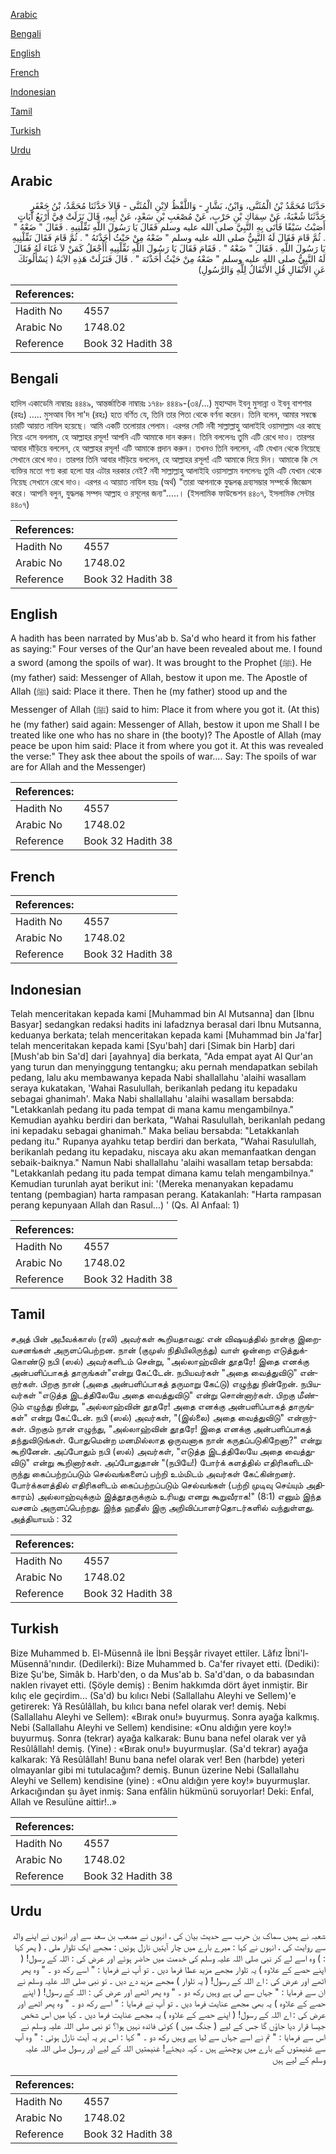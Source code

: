 [Arabic](#arabic)

[Bengali](#bengali)

[English](#english)

[French](#french)

[Indonesian](#indonesian)

[Tamil](#tamil)

[Turkish](#turkish)

[Urdu](#urdu)

## Arabic


<div dir="rtl" lang="ar" style={{fontSize:'larger',backgroundColor:'#f8f9fa',padding:20}}>
حَدَّثَنَا مُحَمَّدُ بْنُ الْمُثَنَّى، وَابْنُ، بَشَّارٍ - وَاللَّفْظُ لاِبْنِ الْمُثَنَّى - قَالاَ حَدَّثَنَا مُحَمَّدُ، بْنُ جَعْفَرٍ حَدَّثَنَا شُعْبَةُ، عَنْ سِمَاكِ بْنِ حَرْبٍ، عَنْ مُصْعَبِ بْنِ سَعْدٍ، عَنْ أَبِيهِ، قَالَ نَزَلَتْ فِيَّ أَرْبَعُ آيَاتٍ أَصَبْتُ سَيْفًا فَأَتَى بِهِ النَّبِيَّ صلى الله عليه وسلم فَقَالَ يَا رَسُولَ اللَّهِ نَفِّلْنِيهِ ‏.‏ فَقَالَ ‏"‏ ضَعْهُ ‏"‏ ‏.‏ ثُمَّ قَامَ فَقَالَ لَهُ النَّبِيُّ صلى الله عليه وسلم ‏"‏ ضَعْهُ مِنْ حَيْثُ أَخَذْتَهُ ‏"‏ ‏.‏ ثُمَّ قَامَ فَقَالَ نَفِّلْنِيهِ يَا رَسُولَ اللَّهِ ‏.‏ فَقَالَ ‏"‏ ضَعْهُ ‏"‏ ‏.‏ فَقَامَ فَقَالَ يَا رَسُولَ اللَّهِ نَفِّلْنِيهِ أَأُجْعَلُ كَمَنْ لاَ غَنَاءَ لَهُ فَقَالَ لَهُ النَّبِيُّ صلى الله عليه وسلم ‏"‏ ضَعْهُ مِنْ حَيْثُ أَخَذْتَهَ ‏"‏ ‏.‏ قَالَ فَنَزَلَتْ هَذِهِ الآيَةُ ‏(‏ يَسْأَلُونَكَ عَنِ الأَنْفَالِ قُلِ الأَنْفَالُ لِلَّهِ وَالرَّسُولِ‏)‏
</div>
<div style={{backgroundColor:'#f8f9fa',padding:20, marginBottom: 10}}><table> <thead> <tr> <th>References:</th> <th></th> </tr> </thead> <tbody><tr><td>Hadith No</td><td>4557</td></tr><tr><td>Arabic No</td><td>1748.02</td></tr><tr><td>Reference</td><td>Book 32 Hadith 38</td></tr></tbody></table></div>

## Bengali


<div dir="ltr" lang="bn" style={{fontSize:'larger',backgroundColor:'#f8f9fa',padding:20}}>
হাদিস একাডেমি নাম্বারঃ ৪৪৪৯, আন্তর্জাতিক নাম্বারঃ ১৭৪৮ ৪৪৪৯-(৩৪/...) মুহাম্মাদ ইবনু মুসান্না ও ইবনু বাশশার (রহঃ) ..... মুসআব বিন সা'দ (রহঃ) হতে বর্ণিত যে, তিনি তার পিতা থেকে বর্ণনা করেন। তিনি বলেন, আমার সম্বন্ধে চারটি আয়াত নাযিল হয়েছে। আমি একটি তলোয়ার পেলাম। এরপর সেটি নবী সাল্লাল্লাহু আলাইহি ওয়াসাল্লাম এর কাছে নিয়ে এসে বললাম, হে আল্লাহর রসূল! আপনি এটি আমাকে দান করুন। তিনি বললেনঃ তুমি এটি রেখে দাও। তারপর আবার দাঁড়িয়ে বললেন, হে আল্লাহর রসূল! এটি আমাকে প্রদান করুন। তখনও তিনি বললেন, এটি যেখান থেকে নিয়েছে সেখানে রেখে দাও। তারপর তিনি আবার দাঁড়িয়ে বললেন, হে আল্লাহর রসূল! এটি আমাকে দিয়ে দিন। আমাকে কি সে ব্যক্তির মতো গণ্য করা হলো যার এটার দরকার নেই? নবী সাল্লাল্লাহু আলাইহি ওয়াসাল্লাম বললেনঃ তুমি এটি যেখান থেকে নিয়েছ সেখানে রেখে দাও। এরপর এ আয়াত নাযিল হয়ঃ (অর্থ) "তারা আপনাকে যুদ্ধলব্ধ দ্রব্যসম্ভার সম্পর্কে জিজ্ঞেস করে। আপনি বলুন, যুদ্ধলব্ধ সম্পদ আল্লাহ ও রসূলের জন্য".....। (ইসলামিক ফাউন্ডেশন ৪৪০৭, ইসলামিক সেন্টার ৪৪০৭)
</div>
<div style={{backgroundColor:'#f8f9fa',padding:20, marginBottom: 10}}><table> <thead> <tr> <th>References:</th> <th></th> </tr> </thead> <tbody><tr><td>Hadith No</td><td>4557</td></tr><tr><td>Arabic No</td><td>1748.02</td></tr><tr><td>Reference</td><td>Book 32 Hadith 38</td></tr></tbody></table></div>

## English


<div dir="ltr" lang="en" style={{fontSize:'larger',backgroundColor:'#f8f9fa',padding:20}}>
A hadith has been narrated by Mus'ab b. Sa'd who heard it from his father as saying:" Four verses of the Qur'an have been revealed about me. I found a sword (among the spoils of war). It was brought to the Prophet (ﷺ). He (my father) said: Messenger of Allah, bestow it upon me. The Apostle of Allah (ﷺ) said: Place it there. Then he (my father) stood up and the Messenger of Allah (ﷺ) said to him: Place it from where you got it. (At this) he (my father) said again: Messenger of Allah, bestow it upon me Shall I be treated like one who has no share in (the booty)? The Apostle of Allah (may peace be upon him said: Place it from where you got it. At this was revealed the verse:" They ask thee about the spoils of war.... Say: The spoils of war are for Allah and the Messenger)
</div>
<div style={{backgroundColor:'#f8f9fa',padding:20, marginBottom: 10}}><table> <thead> <tr> <th>References:</th> <th></th> </tr> </thead> <tbody><tr><td>Hadith No</td><td>4557</td></tr><tr><td>Arabic No</td><td>1748.02</td></tr><tr><td>Reference</td><td>Book 32 Hadith 38</td></tr></tbody></table></div>

## French


<div dir="ltr" lang="fr" style={{fontSize:'larger',backgroundColor:'#f8f9fa',padding:20}}>

</div>
<div style={{backgroundColor:'#f8f9fa',padding:20, marginBottom: 10}}><table> <thead> <tr> <th>References:</th> <th></th> </tr> </thead> <tbody><tr><td>Hadith No</td><td>4557</td></tr><tr><td>Arabic No</td><td>1748.02</td></tr><tr><td>Reference</td><td>Book 32 Hadith 38</td></tr></tbody></table></div>

## Indonesian


<div dir="ltr" lang="id" style={{fontSize:'larger',backgroundColor:'#f8f9fa',padding:20}}>
Telah menceritakan kepada kami [Muhammad bin Al Mutsanna] dan [Ibnu Basyar] sedangkan redaksi hadits ini lafadznya berasal dari Ibnu Mutsanna, keduanya berkata; telah menceritakan kepada kami [Muhammad bin Ja'far] telah menceritakan kepada kami [Syu'bah] dari [Simak bin Harb] dari [Mush'ab bin Sa'd] dari [ayahnya] dia berkata, "Ada empat ayat Al Qur'an yang turun dan menyinggung tentangku; aku pernah mendapatkan sebilah pedang, lalu aku membawanya kepada Nabi shallallahu 'alaihi wasallam seraya kukatakan, 'Wahai Rasulullah, berikanlah pedang itu kepadaku sebagai ghanimah'. Maka Nabi shallallahu 'alaihi wasallam bersabda: "Letakkanlah pedang itu pada tempat di mana kamu mengambilnya." Kemudian ayahku berdiri dan berkata, "Wahai Rasulullah, berikanlah pedang ini kepadaku sebagai ghanimah." Maka beliau bersabda: "Letakkanlah pedang itu." Rupanya ayahku tetap berdiri dan berkata, "Wahai Rasulullah, berikanlah pedang itu kepadaku, niscaya aku akan memanfaatkan dengan sebaik-baiknya." Namun Nabi shallallahu 'alaihi wasallam tetap bersabda: "Letakkanlah pedang itu pada tempat dimana kamu telah mengambilnya." Kemudian turunlah ayat berikut ini: '(Mereka menanyakan kepadamu tentang (pembagian) harta rampasan perang. Katakanlah: "Harta rampasan perang kepunyaan Allah dan Rasul...) ' (Qs. Al Anfaal: 1)
</div>
<div style={{backgroundColor:'#f8f9fa',padding:20, marginBottom: 10}}><table> <thead> <tr> <th>References:</th> <th></th> </tr> </thead> <tbody><tr><td>Hadith No</td><td>4557</td></tr><tr><td>Arabic No</td><td>1748.02</td></tr><tr><td>Reference</td><td>Book 32 Hadith 38</td></tr></tbody></table></div>

## Tamil


<div dir="ltr" lang="ta" style={{fontSize:'larger',backgroundColor:'#f8f9fa',padding:20}}>
சஅத் பின் அபீவக்காஸ் (ரலி) அவர்கள் கூறியதாவது: என் விஷயத்தில் நான்கு இறைவசனங்கள் அருளப்பெற்றன. நான் (குமுஸ் நிதியிலிருந்து) வாள் ஒன்றை எடுத்துக்கொண்டு நபி (ஸல்) அவர்களிடம் சென்று, "அல்லாஹ்வின் தூதரே! இதை எனக்கு அன்பளிப்பாகத் தாருங்கள்"என்று கேட்டேன். நபியவர்கள் "அதை வைத்துவிடு" என்றார்கள். பிறகு நான் (அதை அன்பளிப்பாகத் தருமாறு கேட்டு) எழுந்து நின்றேன். நபியவர்கள் "எடுத்த இடத்திலேயே அதை வைத்துவிடு" என்று சொன்னார்கள். பிறகு மீண்டும் எழுந்து நின்று, "அல்லாஹ்வின் தூதரே! அதை எனக்கு அன்பளிப்பாகத் தாருங்கள்" என்று கேட்டேன். நபி (ஸல்) அவர்கள், "(இல்லை) அதை வைத்துவிடு" என்றார்கள். பிறகும் நான் எழுந்து, "அல்லாஹ்வின் தூதரே! இதை எனக்கு அன்பளிப்பாகத் தந்துவிடுங்கள். போதுமென்ற மனமில்லாத ஒருவனாக நான் கருதப்படுகிறேனா?" என்று கூறினேன். அப்போதும் நபி (ஸல்) அவர்கள், "எடுத்த இடத்திலேயே அதை வைத்துவிடு" என்று கூறினார்கள். அப்போதுதான் "(நபியே!) போர்க் களத்தில் எதிரிகளிடமிருந்து கைப்பற்றப்படும் செல்வங்களைப் பற்றி உம்மிடம் அவர்கள் கேட்கின்றனர். போர்க்களத்தில் எதிரிகளிடம் கைப்பற்றப்படும் செல்வங்கள் (பற்றி முடிவு செய்யும் அதிகாரம்) அல்லாஹ்வுக்கும் இத்தூதருக்கும் உரியது எனறு கூறுவீராக!" (8:1) எனும் இந்த வசனம் அருளப்பெற்றது. இந்த ஹதீஸ் இரு அறிவிப்பாளர்தொடர்களில் வந்துள்ளது. அத்தியாயம் : 32
</div>
<div style={{backgroundColor:'#f8f9fa',padding:20, marginBottom: 10}}><table> <thead> <tr> <th>References:</th> <th></th> </tr> </thead> <tbody><tr><td>Hadith No</td><td>4557</td></tr><tr><td>Arabic No</td><td>1748.02</td></tr><tr><td>Reference</td><td>Book 32 Hadith 38</td></tr></tbody></table></div>

## Turkish


<div dir="ltr" lang="tr" style={{fontSize:'larger',backgroundColor:'#f8f9fa',padding:20}}>
Bize Muhammed b. El-Müsennâ ile İbni Beşşâr rivayet ettiler. Lâfız Îbni'l-Müsennâ'nındır. (Dedilerki): Bize Muhammed b. Ca'fer rivayet etti. (Dediki): Bize Şu'be, Simâk b. Harb'den, o da Mus'ab b. Sa'd'dan, o da babasından naklen rivayet etti. (Şöyle demiş) : Benim hakkımda dört âyet inmiştir. Bir kılıç ele geçirdim... (Sa'd) bu kılıcı Nebi (Sallallahu Aleyhi ve Sellem)'e getirerek: Yâ Resûlâllah, bu kılıcı bana nefel olarak ver! demiş. Nebi (Sallallahu Aleyhi ve Sellem): «Bırak onu!» buyurmuş. Sonra ayağa kalkmış. Nebi (Sallallahu Aleyhi ve Sellem) kendisine: «Onu aldığın yere koy!» buyurmuş. Sonra (tekrar) ayağa kalkarak: Bunu bana nefel olarak ver yâ Resûlâllah! demiş. (Yine) : «Bırak onu!» buyurmuşlar. (Sa'd tekrar) ayağa kalkarak: Yâ Resûlâllah! Bunu bana nefel olarak ver! Ben (harbde) yeteri olmayanlar gibi mi tutulacağım? demiş. Bunun üzerine Nebi (Sallallahu Aleyhi ve Sellem) kendisine (yine) : «Onu aldığın yere koy!» buyurmuşlar. Arkacığından şu âyet inmiş: Sana enfâlin hükmünü soruyorlar! Deki: Enfal, Allah ve Resulüne aittir!..»
</div>
<div style={{backgroundColor:'#f8f9fa',padding:20, marginBottom: 10}}><table> <thead> <tr> <th>References:</th> <th></th> </tr> </thead> <tbody><tr><td>Hadith No</td><td>4557</td></tr><tr><td>Arabic No</td><td>1748.02</td></tr><tr><td>Reference</td><td>Book 32 Hadith 38</td></tr></tbody></table></div>

## Urdu


<div dir="rtl" lang="ur" style={{fontSize:'larger',backgroundColor:'#f8f9fa',padding:20}}>
شعبہ نے ہمیں سماک بن حرب سے حدیث بیان کی ، انہوں نے مصعب بن سعد سے اور انہوں نے اپنے والد سے روایت کی ، انہوں نے کہا : میرے بارے میں چار آیتیں نازل ہوئیں : مجھے ایک تلوار ملی ، ( پھر کہا : ) وہ اسے لے کر نبی صلی اللہ علیہ وسلم کی خدمت میں حاضر ہوئے اور عرض کی : اللہ کے رسول! ( اپنے حصے کے علاوہ ) یہ تلوار مجھے مزید عطا فرما دیں ۔ تو آپ نے فرمایا : " اسے رکھ دو ۔ " وہ پھر اٹھے اور عرض کی : اے اللہ کے رسول! ( یہ تلوار ) مجھے مزید دے دیں ۔ تو نبی صلی اللہ علیہ وسلم نے ان سے فرمایا : " جہاں سے لی ہے وہیں رکھ دو ۔ " وہ پھر اٹھے اور عرض کی : اللہ کے رسول! ( اپنے حصے کے علاوہ ) یہ بھی مجھے عنایت فرما دیں ۔ تو آپ نے فرمایا : " اسے رکھ دو ۔ " وہ پھر اٹھے اور عرض کی : اے اللہ کے رسول! ( اپنے حصے کے علاوہ ) یہ مجھے عنایت فرما دیں ۔ کیا میں اس شخص جیسا قرار دیا جاؤں گا جس کے لیے ( جنگ میں ) کوئی فائدہ نہیں ہوا؟ تو نبی صلی اللہ علیہ وسلم نے اس سے فرمایا : " تم نے اسے جہاں سے لیا ہے وہیں رکھ دو ۔ " کہا : اس پر یہ آیت نازل ہوئی : " وہ آپ سے غنیمتوں کے بارے میں پوچھتے ہیں ۔ کہہ دیجئے! غنیمتیں اللہ کے لیے اور رسول صلی اللہ علیہ وسلم کے لیے ہیں
</div>
<div style={{backgroundColor:'#f8f9fa',padding:20, marginBottom: 10}}><table> <thead> <tr> <th>References:</th> <th></th> </tr> </thead> <tbody><tr><td>Hadith No</td><td>4557</td></tr><tr><td>Arabic No</td><td>1748.02</td></tr><tr><td>Reference</td><td>Book 32 Hadith 38</td></tr></tbody></table></div>